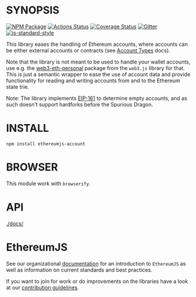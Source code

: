 # SYNOPSIS

[![NPM Package](https://img.shields.io/npm/v/ethereumjs-account.svg?style=flat-square)](https://www.npmjs.org/package/ethereumjs-account)
[![Actions Status](https://github.com/ethereumjs/ethereumjs-account/workflows/account-test/badge.svg)](https://github.com/ethereumjs/ethereumjs-account/actions)
[![Coverage Status](https://img.shields.io/coveralls/ethereumjs/ethereumjs-account.svg?style=flat-square)](https://coveralls.io/r/ethereumjs/ethereumjs-account)
[![Gitter](https://img.shields.io/gitter/room/ethereum/ethereumjs-lib.svg?style=flat-square)](https://gitter.im/ethereum/ethereumjs-lib)
[![js-standard-style](https://img.shields.io/badge/code%20style-standard-brightgreen.svg?style=flat)](https://github.com/feross/standard)

This library eases the handling of Ethereum accounts, where accounts can be either external accounts
or contracts (see
[Account Types](http://ethdocs.org/en/latest/contracts-and-transactions/account-types-gas-and-transactions.html) docs).

Note that the library is not meant to be used to handle your wallet accounts, use e.g. the
[web3-eth-personal](http://web3js.readthedocs.io/en/1.0/web3-eth-personal.html) package from the
`web3.js` library for that. This is just a semantic wrapper to ease the use of account data and
provide functionality for reading and writing accounts from and to the Ethereum state trie.

Note: The library implements [EIP-161](https://eips.ethereum.org/EIPS/eip-161) to determine empty accounts,
and as such doesn't support hardforks before the Spurious Dragon.

# INSTALL

`npm install ethereumjs-account`

# BROWSER

This module work with `browserify`.

# API

[./docs/](./docs/README.md)

# EthereumJS

See our organizational [documentation](https://ethereumjs.readthedocs.io) for an introduction to `EthereumJS` as well as information on current standards and best practices.

If you want to join for work or do improvements on the libraries have a look at our [contribution guidelines](https://ethereumjs.readthedocs.io/en/latest/contributing.html).
